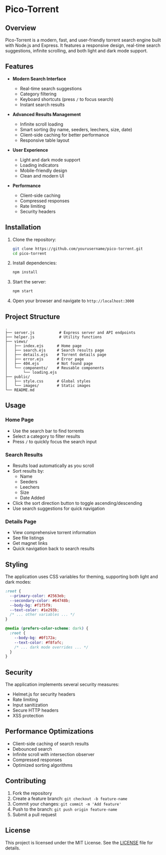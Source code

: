 # Pico-Torrent

## Overview

Pico-Torrent is a modern, fast, and user-friendly torrent search engine built with Node.js and Express. It features a responsive design, real-time search suggestions, infinite scrolling, and both light and dark mode support.

## Features

- **Modern Search Interface**
  - Real-time search suggestions
  - Category filtering
  - Keyboard shortcuts (press `/` to focus search)
  - Instant search results

- **Advanced Results Management**
  - Infinite scroll loading
  - Smart sorting (by name, seeders, leechers, size, date)
  - Client-side caching for better performance
  - Responsive table layout

- **User Experience**
  - Light and dark mode support
  - Loading indicators
  - Mobile-friendly design
  - Clean and modern UI

- **Performance**
  - Client-side caching
  - Compressed responses
  - Rate limiting
  - Security headers

## Installation

1. Clone the repository:
   ```bash
   git clone https://github.com/yourusername/pico-torrent.git
   cd pico-torrent
   ```

2. Install dependencies:
   ```bash
   npm install
   ```

3. Start the server:
   ```bash
   npm start
   ```

4. Open your browser and navigate to `http://localhost:3000`

## Project Structure

```
.
├── server.js           # Express server and API endpoints
├── helper.js           # Utility functions
├── views/
│   ├── index.ejs      # Home page
│   ├── search.ejs     # Search results page
│   ├── details.ejs    # Torrent details page
│   ├── error.ejs      # Error page
│   ├── 404.ejs        # Not found page
│   └── components/    # Reusable components
│       └── loading.ejs
├── public/
│   ├── style.css      # Global styles
│   └── images/        # Static images
└── README.md
```

## Usage

### Home Page
- Use the search bar to find torrents
- Select a category to filter results
- Press `/` to quickly focus the search input

### Search Results
- Results load automatically as you scroll
- Sort results by:
  - Name
  - Seeders
  - Leechers
  - Size
  - Date Added
- Click the sort direction button to toggle ascending/descending
- Use search suggestions for quick navigation

### Details Page
- View comprehensive torrent information
- See file listings
- Get magnet links
- Quick navigation back to search results

## Styling

The application uses CSS variables for theming, supporting both light and dark modes:

```css
:root {
  --primary-color: #2563eb;
  --secondary-color: #64748b;
  --body-bg: #f1f5f9;
  --text-color: #1e293b;
  /* ... other variables ... */
}

@media (prefers-color-scheme: dark) {
  :root {
    --body-bg: #0f172a;
    --text-color: #f8fafc;
    /* ... dark mode overrides ... */
  }
}
```

## Security

The application implements several security measures:

- Helmet.js for security headers
- Rate limiting
- Input sanitization
- Secure HTTP headers
- XSS protection

## Performance Optimizations

- Client-side caching of search results
- Debounced search
- Infinite scroll with intersection observer
- Compressed responses
- Optimized sorting algorithms

## Contributing

1. Fork the repository
2. Create a feature branch: `git checkout -b feature-name`
3. Commit your changes: `git commit -m 'Add feature'`
4. Push to the branch: `git push origin feature-name`
5. Submit a pull request

## License

This project is licensed under the MIT License. See the [LICENSE](LICENSE) file for details.

